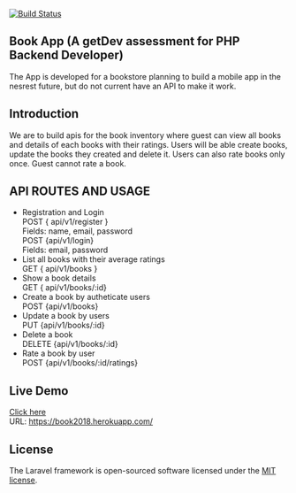[![Build Status](https://travis-ci.org/craftword/BookApp.svg?branch=master)](https://travis-ci.org/craftword/BookApp)
## Book App (A getDev assessment for PHP Backend Developer)

The App is developed for a bookstore planning to build a mobile app in the nesrest future, but do not current have an API to make it work. 

## Introduction
We are to build apis for the book inventory where guest can view all books and details of each books with their ratings.
Users will be able create books, update the books they created and delete it. Users can also rate books only once. Guest cannot rate a book.

## API ROUTES AND USAGE

* Registration and Login <br />
POST { api/v1/register } <br />
Fields: name, email, password <br />
POST {api/v1/login} <br />
Fields: email, password
* List all books with their average ratings <br />
GET { api/v1/books } <br />
* Show a book details <br />
GET { api/v1/books/:id} <br />
* Create a book by autheticate users<br />
POST {api/v1/books} <br />
* Update a book by users <br />
PUT {api/v1/books/:id} <br />
* Delete a book <br />
DELETE {api/v1/books/:id} <br />
* Rate a book by user<br />
POST {api/v1/books/:id/ratings}


## Live Demo 
[Click here](https://book2018.herokuapp.com/) <br />
URL: https://book2018.herokuapp.com/


## License

The Laravel framework is open-sourced software licensed under the [MIT license](https://opensource.org/licenses/MIT).
